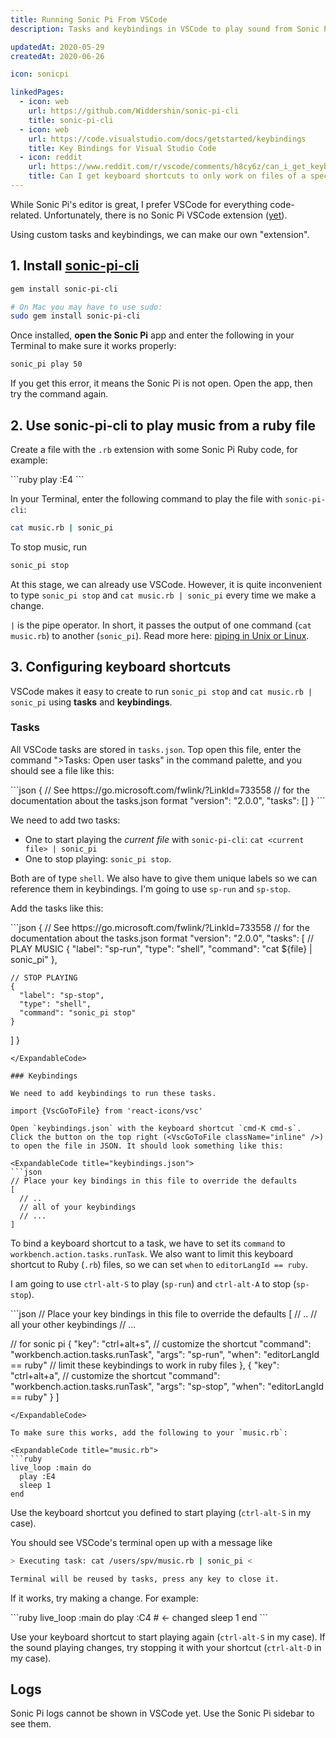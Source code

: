 ```yaml
---
title: Running Sonic Pi From VSCode
description: Tasks and keybindings in VSCode to play sound from Sonic Pi

updatedAt: 2020-05-29
createdAt: 2020-06-26

icon: sonicpi

linkedPages:
  - icon: web
    url: https://github.com/Widdershin/sonic-pi-cli
    title: sonic-pi-cli
  - icon: web
    url: https://code.visualstudio.com/docs/getstarted/keybindings
    title: Key Bindings for Visual Studio Code
  - icon: reddit
    url: https://www.reddit.com/r/vscode/comments/h8cy6z/can_i_get_keyboard_shortcuts_to_only_work_on/
    title: Can I get keyboard shortcuts to only work on files of a specific extension?
---
```


While Sonic Pi's editor is great, I prefer VSCode for everything code-related. Unfortunately, there is no Sonic Pi VSCode extension ([yet](https://in-thread.sonic-pi.net/t/vs-code-extension/3935/38)).

Using custom tasks and keybindings, we can make our own "extension".

## 1. Install [sonic-pi-cli](https://github.com/Widdershin/sonic-pi-cli)

```bash
gem install sonic-pi-cli

# On Mac you may have to use sudo:
sudo gem install sonic-pi-cli
```

Once installed, **open the Sonic Pi** app and enter the following in your Terminal to make sure it works properly:

```bash
sonic_pi play 50
```

<Alert variant="warning" title="ERROR: Sonic Pi is not listening on 4557 - is it running?">

If you get this error, it means the Sonic Pi is not open. Open the app, then try the command again.

</Alert>

## 2. Use sonic-pi-cli to play music from a ruby file

Create a file with the `.rb` extension with some Sonic Pi Ruby code, for example:

<ExpandableCode title="music.ruby">
```ruby
play :E4
```
</ExpandableCode>

In your Terminal, enter the following command to play the file with `sonic-pi-cli`:

```bash
cat music.rb | sonic_pi
```

To stop music, run

```bash
sonic_pi stop
```

At this stage, we can already use VSCode. However, it is quite inconvenient to type `sonic_pi stop` and `cat music.rb | sonic_pi` every time we make a change.

<Alert compact variant="primary" title="What does the '|' character mean?">

`|` is the pipe operator. In short, it passes the output of one command (`cat music.rb`) to another (`sonic_pi`). Read more here: [piping in Unix or Linux](https://www.geeksforgeeks.org/piping-in-unix-or-linux/).

</Alert>

## 3. Configuring keyboard shortcuts

VSCode makes it easy to create to run `sonic_pi stop` and `cat music.rb | sonic_pi` using **tasks** and **keybindings**.

### Tasks

All VSCode tasks are stored in `tasks.json`. Top open this file, enter the command ">Tasks: Open user tasks" in the command palette, and you should see a file like this:

<ExpandableCode title="tasks.json">
```json
{
  // See https://go.microsoft.com/fwlink/?LinkId=733558
  // for the documentation about the tasks.json format
  "version": "2.0.0",
  "tasks": []
}
```
</ExpandableCode>

We need to add two tasks:

- One to start playing the _current file_ with `sonic-pi-cli`: `cat <current file> | sonic_pi`
- One to stop playing: `sonic_pi stop`.

Both are of type `shell`. We also have to give them unique labels so we can reference them in keybindings. I'm going to use `sp-run` and `sp-stop`.

Add the tasks like this:

<ExpandableCode title="tasks.json">
```json
{
  // See https://go.microsoft.com/fwlink/?LinkId=733558
  // for the documentation about the tasks.json format
  "version": "2.0.0",
  "tasks": [
    // PLAY MUSIC
    {
      "label": "sp-run",
      "type": "shell",
      "command": "cat ${file} | sonic_pi"
    },

    // STOP PLAYING
    {
      "label": "sp-stop",
      "type": "shell",
      "command": "sonic_pi stop"
    }
  ]
}
```
</ExpandableCode>

### Keybindings

We need to add keybindings to run these tasks.

import {VscGoToFile} from 'react-icons/vsc'

Open `keybindings.json` with the keyboard shortcut `cmd-K cmd-s`. Click the button on the top right (<VscGoToFile className="inline" />) to open the file in JSON. It should look something like this:

<ExpandableCode title="keybindings.json">
```json 
// Place your key bindings in this file to override the defaults
[
  // ..
  // all of your keybindings
  // ...
]
```
</ExpandableCode>

To bind a keyboard shortcut to a task, we have to set its `command` to `workbench.action.tasks.runTask`. We also want to limit this keyboard shortcut to Ruby (`.rb`) files, so we can set `when` to `editorLangId == ruby`.

I am going to use `ctrl-alt-S` to play (`sp-run`) and `ctrl-alt-A` to stop (`sp-stop`).

<ExpandableCode title="keybindings.json">
```json
// Place your key bindings in this file to override the defaults
[
  // ..
  // all your other keybindings
  // ...

  // for sonic pi
  {
    "key": "ctrl+alt+s", // customize the shortcut
    "command": "workbench.action.tasks.runTask",
    "args": "sp-run",
    "when": "editorLangId == ruby" // limit these keybindings to work in ruby files
  },
  {
    "key": "ctrl+alt+a", // customize the shortcut
    "command": "workbench.action.tasks.runTask",
    "args": "sp-stop",
    "when": "editorLangId == ruby"
  }
]
```
</ExpandableCode>

To make sure this works, add the following to your `music.rb`:

<ExpandableCode title="music.rb">
```ruby 
live_loop :main do
  play :E4
  sleep 1
end
```
</ExpandableCode>

Use the keyboard shortcut you defined to start playing (`ctrl-alt-S` in my case).

You should see VSCode's terminal open up with a message like

```bash
> Executing task: cat /users/spv/music.rb | sonic_pi <

Terminal will be reused by tasks, press any key to close it.
```

If it works, try making a change. For example:

<ExpandableCode title="music.rb">
```ruby
live_loop :main do
  play :C4 # <- changed
  sleep 1
end
```
</ExpandableCode>

Use your keyboard shortcut to start playing again (`ctrl-alt-S` in my case). If the sound playing changes, try stopping it with your shortcut (`ctrl-alt-D` in my case).

## Logs

Sonic Pi logs cannot be shown in VSCode yet. Use the Sonic Pi sidebar to see them.
